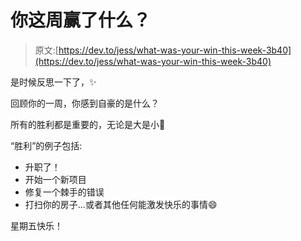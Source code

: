 # 你这周赢了什么？

> 原文:[https://dev.to/jess/what-was-your-win-this-week-3b40](https://dev.to/jess/what-was-your-win-this-week-3b40)

是时候反思一下了，✨

回顾你的一周，你感到自豪的是什么？

所有的胜利都是重要的，无论是大是小🎉

“胜利”的例子包括:

*   升职了！
*   开始一个新项目
*   修复一个棘手的错误
*   打扫你的房子...或者其他任何能激发快乐的事情😄

星期五快乐！